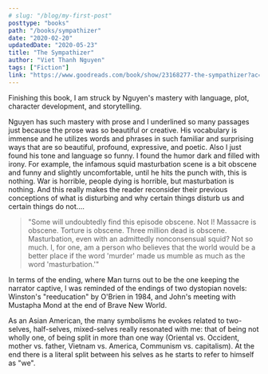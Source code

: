 ```yaml
---
# slug: "/blog/my-first-post"
posttype: "books"
path: "/books/sympathizer"
date: "2020-02-20"
updatedDate: "2020-05-23"
title: "The Sympathizer"
author: "Viet Thanh Nguyen"
tags: ["Fiction"]
link: "https://www.goodreads.com/book/show/23168277-the-sympathizer?ac=1&from_search=true&qid=PIM6rWZzj5&rank=1"
---
```


Finishing this book, I am struck by Nguyen's mastery with language, plot, character development, and storytelling.

Nguyen has such mastery with prose and I underlined so many passages just because the prose was so beautiful or creative. His vocabulary is immense and he utilizes words and phrases in such familiar and surprising ways that are so beautiful, profound, expressive, and poetic. Also I just found his tone and language so funny. I found the humor dark and filled with irony. For example, the infamous squid masturbation scene is a bit obscene and funny and slightly uncomfortable, until he hits the punch with, this is nothing. War is horrible, people dying is horrible, but masturbation is nothing. And this really makes the reader reconsider their previous conceptions of what is disturbing and why certain things disturb us and certain things do not....

>"Some will undoubtedly find this episode obscene. Not I! Massacre is obscene. Torture is obscene. Three million dead is obscene. Masturbation, even with an admittedly nonconsensual squid? Not so much. I, for one, am a person who believes that the world would be a better place if the word 'murder' made us mumble as much as the word 'masturbation.'"

In terms of the ending, where Man turns out to be the one keeping the narrator captive, I was reminded of the endings of two dystopian novels: Winston's "reeducation" by O'Brien in 1984, and John's meeting with Mustapha Mond at the end of Brave New World.

As an Asian American, the many symbolisms he evokes related to two-selves, half-selves, mixed-selves really resonated with me: that of being not wholly one, of being split in more than one way (Oriental vs. Occident, mother vs. father, Vietnam vs. America, Communism vs. capitalism). At the end there is a literal split between his selves as he starts to refer to himself as "we".